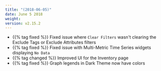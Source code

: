 ```yaml
---
title: "(2018-06-05)"
date: June 5 2018
weight:
version: v2.15.2
---
```


- {{% tag fixed %}} Fixed issue where `Clear Filters` wasn't clearing the Exclude Tags or Exclude Attributes filters
- {{% tag fixed %}} Fixed issue with Multi-Metric Time Series widgets displaying `No Data`
- {{% tag changed %}} Improved UI for the Inventory page
- {{% tag fixed %}} Graph legends in Dark Theme now have colors
